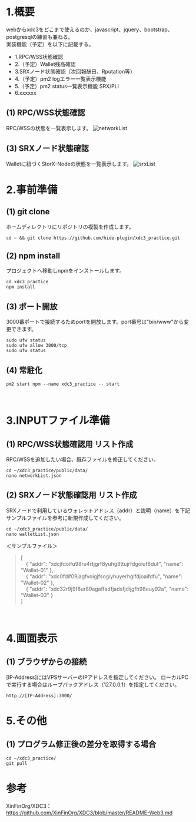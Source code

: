 # 1.概要
webからxdc3をどこまで使えるのか、javascript、jquery、bootstrap、postgresqlの練習も兼ねる。<br>
実装機能（予定）を以下に記載する。<br>
* 1.RPC/WSS状態確認<br>
* 2.（予定）Wallet残高確認<br>
* 3.SRXノード状態確認（次回報酬日、Rputation等）
* 4.（予定）pm2 logエラー一覧表示機能<br>
* 5.（予定）pm2 status一覧表示機能 SRX/PLI<br>
* 6.xxxxxx

## (1) RPC/WSS状態確認
RPC/WSSの状態を一覧表示します。
![networkList](https://github.com/hide-plugin/xdc3_practice/assets/155524286/636246d7-46fa-4054-81f6-1c94453dec8d)<br>

## (3) SRXノード状態確認
Walletに紐づくStorX-Nodeの状態を一覧表示します。
![srxList](https://github.com/hide-plugin/xdc3_practice/assets/155524286/549ba21d-0298-45bd-8021-fa188f82733d)<br>

# 2.事前準備
## (1) git clone
ホームディレクトリにリポジトリの複製を作成します。
```
cd ~ && git clone https://github.com/hide-plugin/xdc3_practice.git
```
## (2) npm install
プロジェクトへ移動しnpmをインストールします。
```
cd xdc3_practice
npm install
```
## (3) ポート開放
3000番ポートで接続するためportを開放します。port番号は"bin/www"から変更できます。
```
sudo ufw status
sudo ufw allow 3000/tcp
sudo ufw status
```
## (4) 常駐化
```
pm2 start npm --name xdc3_practice -- start
```
<br>

# 3.INPUTファイル準備
## (1) RPC/WSS状態確認用 リスト作成
RPC/WSSを追加したい場合、既存ファイルを修正してください。
```
cd ~/xdc3_practice/public/data/
nano networkList.json
```
## (2) SRXノード状態確認用 リスト作成
SRXノードで利用しているウォレットアドレス（addr）と説明（name）を下記サンプルファイルを参考に新規作成してください。
```
cd ~/xdc3_practice/public/data/
nano walletList.json
```
＜サンプルファイル＞
> [<br>
> &emsp;{ "addr": "xdcjfdoifu98ru4rtjgrf8yuhg8ttujrfdgoiuf8duf", "name": "Wallet-01" },<br>
> &emsp;{ "addr": "xdc0fdif09jagfvoigjfsogiyhuyerhglfdjoaifdfu", "name": "Wallet-02" },<br>
> &emsp;{ "addr": "xdc32r9j9f8ur89agaffadfjadsfjdijgfh98euy92a", "name": "Wallet-03" }<br>
> ]<br>
<br>

# 4.画面表示
## (1) ブラウザからの接続
[IP-Address]にはVPSサーバーのIPアドレスを指定してください。
ローカルPCで実行する場合はループバックアドレス（127.0.0.1）を指定してください。
```
http://[IP-Address]:3000/
```

# 5.その他
## (1) プログラム修正後の差分を取得する場合
```
cd ~/xdc3_practice/
git pull
```
# 参考
XinFinOrg/XDC3：https://github.com/XinFinOrg/XDC3/blob/master/README-Web3.md
